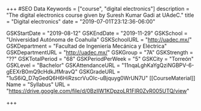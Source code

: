 +++
#SEO Data
Keywords = ["course", "digital electronics"]
description = "The digital electronics course given by Suresh Kumar Gadi at UAdeC."
title = "Digital electronics"
date = "2019-07-01T23:12:36-06:00"

GSKStartDate = "2019-08-12"
GSKEndDate = "2019-11-29"
GSKSchool = "Universidad Autónoma de Coahuila"
GSKSchoolURL = "http://uadec.mx/"
GSKDepartment = "Facultad de Ingeniería Mecánica y Eléctrica"
GSKDepartmentURL = "http://uadec.mx/"
GSKGroup = "7A"
GSKStrength = "??"
GSKTotalPeriod = "68"
GSKPeriodPerWeek = "5"
GSKCity = "Torreón"
GSKLevel = "Bachelor"
GSKAttendanceURL = "11nqaLghKaYgQziNGBPV-6-gEEXrB0mQ9cHdkJfMravQ"
GSKGradeURL = "1uS6iQ_D7qGedQ6H6HiRzscrVuOIc-uBjquyg0WrUN7U"
[[CourseMaterial]]
    Name = "Syllabus"
    URL = "https://drive.google.com/file/d/0BzllW1KDpzoLR1FIR0ZvR005UTQ/view"

+++